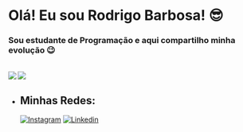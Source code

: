 
# **Olá! Eu sou Rodrigo Barbosa!** 😎
 ### Sou estudante de Programação e aqui compartilho minha evolução 😉
 <br>
 
 <a href="https://github.com/drigoBarbosa/github-readme-stats">
  <img align="left" src="https://github-readme-stats.vercel.app/api?username=drigoBarbosa&theme=chartreuse-dark&show_icons=true&title_color=F8F8FF" />
</a>
<a href="https://github.com/drigoBarbosa/github-readme-stats">
  <img align="center" src="https://github-readme-stats.vercel.app/api/top-langs/?username=drigoBarbosa&theme=chartreuse-dark&title_color=F8F8FF" />
</a>


<br>


-  ##  **Minhas Redes:**

     [![Instagram](https://img.shields.io/badge/Instagram-ff2e00?style=for-the-badge&logo=instagram&logoColor=white)](https://www.instagram.com/rodrigo.barb0sa/) 
     [![Linkedin](https://img.shields.io/badge/LinkedIn-0077B5?style=for-the-badge&logo=linkedin&logoColor=white)](https://www.linkedin.com/in/drigoBarbosa/)

